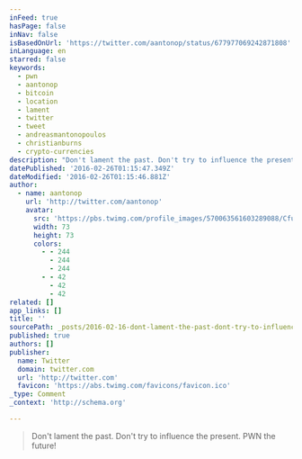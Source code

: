 ```yaml
---
inFeed: true
hasPage: false
inNav: false
isBasedOnUrl: 'https://twitter.com/aantonop/status/677977069242871808'
inLanguage: en
starred: false
keywords:
  - pwn
  - aantonop
  - bitcoin
  - location
  - lament
  - twitter
  - tweet
  - andreasmantonopoulos
  - christianburns
  - crypto-currencies
description: "Don't lament the past. Don't try to influence the present. PWN the future!"
datePublished: '2016-02-26T01:15:47.349Z'
dateModified: '2016-02-26T01:15:46.881Z'
author:
  - name: aantonop
    url: 'http://twitter.com/aantonop'
    avatar:
      src: 'https://pbs.twimg.com/profile_images/570063561603289088/CfuQCX0Y_bigger.png'
      width: 73
      height: 73
      colors:
        - - 244
          - 244
          - 244
        - - 42
          - 42
          - 42
related: []
app_links: []
title: ''
sourcePath: _posts/2016-02-16-dont-lament-the-past-dont-try-to-influence-the-present-p.md
published: true
authors: []
publisher:
  name: Twitter
  domain: twitter.com
  url: 'http://twitter.com'
  favicon: 'https://abs.twimg.com/favicons/favicon.ico'
_type: Comment
_context: 'http://schema.org'

---
```

> Don't lament the past&period; Don't try to influence the present&period; PWN the future&excl;